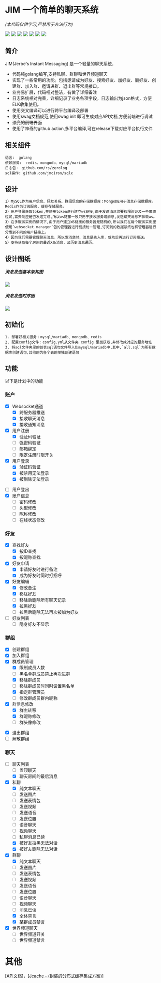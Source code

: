 # JIM 一个简单的聊天系统
*(本代码仅供学习,严禁用于非法行为)*

![](https://img.shields.io/github/actions/workflow/status/jerbe/jim/cross-build.yml)
![](https://img.shields.io/github/issues/jerbe/jim?color=green)
![](https://img.shields.io/github/stars/jerbe/jim?color=yellow)
![](https://img.shields.io/github/forks/jerbe/jim?color=orange)
![](https://img.shields.io/github/license/jerbe/jim?color=ff69b4)
![](https://img.shields.io/github/languages/count/jerbe/jim)
![](https://img.shields.io/github/languages/code-size/jerbe/jim?color=blueviolet)


## 简介
JIM(Jerbe's Instant Messaging) 是一个轻量的聊天系统，

* 代码纯golang编写,支持私聊、群聊和世界频道聊天
* 实现了一些常用的功能。包括邀请成为好友、搜索好友、加好友、删好友、创建群、加入群、邀请进群、退出群等常规接口。
* 业务易扩展，代码相对整洁，有做了详细备注
* 日志系统相对完善，详细记录了业务各项字段，日志输出为json格式，方便ELK收集使用。
* 使用交叉编译可以进行跨平台编译及部署
* 使用swag文档规范,使用swag init 即可生成对应API文档,方便前端进行调试
* ~~漂亮的前端界面~~
* 使用了神奇的github action,多平台编译,可在release下载对应平台执行文件

## 相关组件
    语言:  golang  
    依赖服务:  redis、mongodb、mysql/mariadb
    日志包： github.com/rs/zerolog
    sql操作: github.com/jmoiron/sqlx

## 设计
    1）MySQL作为用户信息、好友关系、群组信息的存储数据库；MongoDB用于消息存储数据库。 Redis作为订阅服务、缓存存储服务。
    2）用户登录获取token,并使用token进行建立ws链接,由于发送消息需要权限验证及一些策略过滤,需要响应是否发送完成,所以ws链接一般只用于接收服务端消息,发送聊天消息不依赖ws。
    3）在多服务实例的情况下,由于用户建立WS链接的服务器是随机的,所以我们在每个服务实例里使用`websocket.manager`包的管理器进行链接统一管理,订阅到的数据最终也有管理器进行分发到不同的用户链接上。
    4）因为我们需要管理聊天消息，所以发消息时，消息是先入库，成功后再进行订阅推送。
    5）支持获取每个房间的最近X条消息，及历史消息遍历。
## 设计图纸

##### 消息发送基本架构图
![](./assets/聊天架构设计.jpg)

##### 消息发送时序图

![](./assets/时序图.jpeg)

## 初始化
    1. 部署好相关服务：mysql/mariadb、mongodb、redis
    2. 配置config文件：config.yml从文件夹 config 里面获取,并修改成对应的服务地址
    3. 将sql文件夹里的创表sql语句文件导入到mysql/mariadb中,其中,`all.sql`为所有数据库创建语句,其他的为各个表的单独创建语句

## 功能
以下是计划中的功能
### 账户
+ [x] Websocket通道
  - [x] 跨服务器推送
  - [x] 接收聊天消息
  - [x] 接收通知消息
+ [x] 用户注册
  - [x] 验证码验证
  - [ ] 强密码验证
  - [ ] 邮箱绑定
  - [ ] 限定注册时限开关
+ [x] 用户登录
  - [x] 验证码验证
  - [x] 被禁用无法登录
  - [x] 被删除无法登录
- [ ] 用户登出
- [x] 账户信息
  - [ ] 密码修改
  - [ ] 头型修改
  - [ ] 昵称修改
  - [ ] 在线状态修改

### 好友
- [x] 查找好友
  - [x] 按ID查找
  - [x] 按昵称查找
- [x] 好友申请
  - [x] 申请好友时进行备注
  - [x] 成为好友时同时打招呼
- [x] 好友编辑
  - [x] 修改备注
  - [x] 移除好友
  - [ ] 移除后删除所有聊天记录
  - [x] 拉黑好友
  - [ ] 拉黑后删除无法再次被加为好友
- [ ] 好友列表
  - [ ] 隐身好友不显示

### 群组
+ [x] 创建群组
+ [x] 加入群组
+ [x] 群成员管理
  - [x] 限制成员人数
  - [ ] 黑名单群成员禁止再次进群
  - [x] 移除群成员
  - [ ] 移除群成员时同时设置黑名单
  - [x] 指定群管理员
  - [ ] 修改群成员群内昵称
+ [x] 群信息修改
  - [x] 群主转移
  - [x] 群昵称修改
  - [ ] 群头像修改
- [x] 退出群组
- [ ] 解散群组

### 聊天
- [ ] 聊天列表
  - [ ] 置顶聊天
  - [x] 聊天房间的最后消息
- [x] 私聊
  - [x] 纯文本聊天
  - [ ] 发送图片
  - [ ] 发送表情包
  - [ ] 发送视频
  - [ ] 发送语音
  - [ ] 发送位置
  - [ ] 语音聊天
  - [ ] 视频聊天
  - [ ] 私聊消息已读
  - [x] 被好友拉黑无法对话
  - [x] 被好友删除无法对话
- [x] 群聊
  - [x] 纯文本聊天
  - [ ] 发送图片
  - [ ] 发送表情包
  - [ ] 发送视频
  - [ ] 发送语音
  - [ ] 发送位置
  - [ ] 语音聊天
  - [ ] 视频聊天
  - [ ] 消息已读
  - [x] 全体禁言
  - [x] 某群成员禁言
- [x] 世界频道聊天
  - [ ] 世界频道开关
  - [ ] 世界频道禁言

# 其他
  [[API文档]](http://github.com/jerbe/jim-docs)，[[Jcache - (封装的分布式缓存集成方案)]](http://github.com/jerbe/jcache)
  